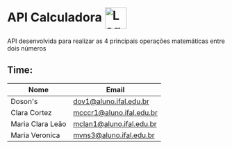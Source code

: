 
# API Calculadora <img src="https://i.ibb.co/phcZ7pr/api-calc.png" alt="Logo de API com uma calculadora" height="50px" align="center">

API desenvolvida para realizar as 4 principais operações matemáticas entre dois números

## Time:

| Nome               | Email                    |
| ------------------ | ------------------------ |
| Doson's            | dov1@aluno.ifal.edu.br   |
| Clara Cortez       | mcccr1@aluno.ifal.edu.br |
| Maria Clara Leão   | mclan1@aluno.ifal.edu.br |  
| Maria Veronica     | mvns3@aluno.ifal.edu.br  | 
